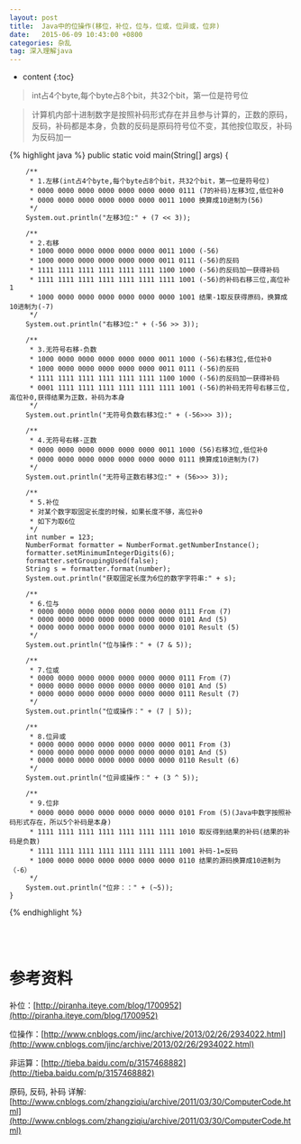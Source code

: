 ```yaml
---
layout: post
title:  Java中的位操作(移位，补位，位与，位或，位异或，位非)
date:   2015-06-09 10:43:00 +0800
categories: 杂乱
tag: 深入理解java
---
```


* content
{:toc}


> int占4个byte,每个byte占8个bit，共32个bit，第一位是符号位

> 计算机内部十进制数字是按照补码形式存在并且参与计算的，正数的原码，反码，补码都是本身，负数的反码是原码符号位不变，其他按位取反，补码为反码加一


{% highlight java %}
public static void main(String[] args) {

		/**
		 * 1.左移(int占4个byte,每个byte占8个bit，共32个bit，第一位是符号位)
		 * 0000 0000 0000 0000 0000 0000 0000 0111 (7的补码)左移3位,低位补0
		 * 0000 0000 0000 0000 0000 0000 0011 1000 换算成10进制为(56)
		 */
		System.out.println("左移3位:" + (7 << 3));

		/**
		 * 2.右移
		 * 1000 0000 0000 0000 0000 0000 0011 1000 (-56)
		 * 1000 0000 0000 0000 0000 0000 0011 0111 (-56)的反码
		 * 1111 1111 1111 1111 1111 1111 1100 1000 (-56)的反码加一获得补码
		 * 1111 1111 1111 1111 1111 1111 1111 1001 (-56)的补码右移三位,高位补1
		 * 1000 0000 0000 0000 0000 0000 0000 1001 结果-1取反获得原码，换算成10进制为(-7)
		 */
		System.out.println("右移3位:" + (-56 >> 3));
		
		/**
		 * 3.无符号右移-负数
		 * 1000 0000 0000 0000 0000 0000 0011 1000 (-56)右移3位,低位补0
		 * 1000 0000 0000 0000 0000 0000 0011 0111 (-56)的反码
		 * 1111 1111 1111 1111 1111 1111 1100 1000 (-56)的反码加一获得补码
		 * 0001 1111 1111 1111 1111 1111 1111 1001 (-56)的补码无符号右移三位,高位补0,获得结果为正数，补码为本身
		 */
		System.out.println("无符号负数右移3位:" + (-56>>> 3));
		
		/**
		 * 4.无符号右移-正数
		 * 0000 0000 0000 0000 0000 0000 0011 1000 (56)右移3位,低位补0
		 * 0000 0000 0000 0000 0000 0000 0000 0111 换算成10进制为(7)
		 */
		System.out.println("无符号正数右移3位:" + (56>>> 3));
		
		/**
		 * 5.补位
		 * 对某个数字取固定长度的时候，如果长度不够，高位补0
		 * 如下为取6位
		 */
		int number = 123;
		NumberFormat formatter = NumberFormat.getNumberInstance();     
		formatter.setMinimumIntegerDigits(6);
		formatter.setGroupingUsed(false);
		String s = formatter.format(number);
		System.out.println("获取固定长度为6位的数字字符串:" + s);

		/**
		 * 6.位与
		 * 0000 0000 0000 0000 0000 0000 0000 0111 From (7)
		 * 0000 0000 0000 0000 0000 0000 0000 0101 And (5)
		 * 0000 0000 0000 0000 0000 0000 0000 0101 Result (5)
		 */
		System.out.println("位与操作：" + (7 & 5));

		/**
		 * 7.位或
		 * 0000 0000 0000 0000 0000 0000 0000 0111 From (7)
		 * 0000 0000 0000 0000 0000 0000 0000 0101 And (5)
		 * 0000 0000 0000 0000 0000 0000 0000 0111 Result (7)
		 */
		System.out.println("位或操作：" + (7 | 5));

		/**
		 * 8.位异或
		 * 0000 0000 0000 0000 0000 0000 0000 0011 From (3)
		 * 0000 0000 0000 0000 0000 0000 0000 0101 And (5)
		 * 0000 0000 0000 0000 0000 0000 0000 0110 Result (6)
		 */
		System.out.println("位异或操作：" + (3 ^ 5));

		/**
		 * 9.位非
		 * 0000 0000 0000 0000 0000 0000 0000 0101 From (5)(Java中数字按照补码形式存在，所以5个补码是本身)
		 * 1111 1111 1111 1111 1111 1111 1111 1010 取反得到结果的补码(结果的补码是负数)
		 * 1111 1111 1111 1111 1111 1111 1111 1001 补码-1=反码
		 * 1000 0000 0000 0000 0000 0000 0000 0110 结果的源码换算成10进制为（-6）
		 */
		System.out.println("位非：：" + (~5));
	}
{% endhighlight %}

<br />
<br />

参考资料
===========================

补位：[http://piranha.iteye.com/blog/1700952](http://piranha.iteye.com/blog/1700952)

位操作：[http://www.cnblogs.com/jinc/archive/2013/02/26/2934022.html](http://www.cnblogs.com/jinc/archive/2013/02/26/2934022.html)

非运算：[http://tieba.baidu.com/p/3157468882](http://tieba.baidu.com/p/3157468882)

原码, 反码, 补码 详解: [http://www.cnblogs.com/zhangziqiu/archive/2011/03/30/ComputerCode.html](http://www.cnblogs.com/zhangziqiu/archive/2011/03/30/ComputerCode.html)
<br />
<br />